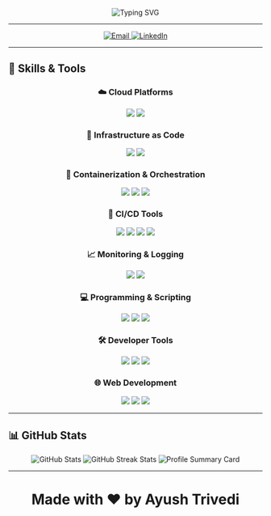 <!-- Animated Typing Header -->
<p align="center">
  <img src="https://readme-typing-svg.demolab.com?font=Orbitron&weight=900&size=40&duration=3000&pause=1000&color=FF5733&center=true&vCenter=true&width=1000&height=80&lines=Hi+there!+I'm+Ayush+Trivedi+%F0%9F%91%8B;DevOps+and+Cloud+Engineer+;Automation+Enthusiast;Welcome+to+My+GitHub+Profile!" alt="Typing SVG" />
</p>

---

<div align="center">
  <a href="mailto:ayushtrivedi415@gmail.com" target="_blank">
    <img src="https://img.shields.io/badge/Email-EA4335?style=for-the-badge&logo=gmail&logoColor=white&labelColor=FF5733&logoWidth=25" alt="Email">
  </a>
  <a href="https://www.linkedin.com/in/ayushtrivedi-india/" target="_blank">
    <img src="https://img.shields.io/badge/LinkedIn-0077B5?style=for-the-badge&logo=linkedin&logoColor=white&labelColor=6C63FF&logoWidth=25" alt="LinkedIn">
  </a>
</div>

---

## 🎯 Skills & Tools

<div align="center">

### ☁️ **Cloud Platforms**
<img src="https://img.shields.io/badge/AWS-%23FF9900.svg?style=for-the-badge&logo=amazon-aws&logoColor=white" />
<img src="https://img.shields.io/badge/Google_Cloud-%234285F4.svg?style=for-the-badge&logo=google-cloud&logoColor=white" />

### 📜 **Infrastructure as Code**
<img src="https://img.shields.io/badge/Terraform-%235835CC.svg?style=for-the-badge&logo=terraform&logoColor=white" />
<img src="https://img.shields.io/badge/Ansible-%231A1918.svg?style=for-the-badge&logo=ansible&logoColor=white" />

### 🐳 **Containerization & Orchestration**
<img src="https://img.shields.io/badge/Docker-%232496ED.svg?style=for-the-badge&logo=docker&logoColor=white" />
<img src="https://img.shields.io/badge/Kubernetes-%23326CE5.svg?style=for-the-badge&logo=kubernetes&logoColor=white" />
<img src="https://img.shields.io/badge/Helm-%230F1689.svg?style=for-the-badge&logo=helm&logoColor=white" />

### 🔄 **CI/CD Tools**
<img src="https://img.shields.io/badge/GitHub_Actions-%232088FF.svg?style=for-the-badge&logo=github-actions&logoColor=white" />
<img src="https://img.shields.io/badge/GitLab_CI/CD-%23FC6D26.svg?style=for-the-badge&logo=gitlab&logoColor=white" />
<img src="https://img.shields.io/badge/Jenkins-%23D24939.svg?style=for-the-badge&logo=jenkins&logoColor=white" />
<img src="https://img.shields.io/badge/ArgoCD-%23EF7B4D.svg?style=for-the-badge&logo=argo&logoColor=white" />

### 📈 **Monitoring & Logging**
<img src="https://img.shields.io/badge/Prometheus-%23E6522C.svg?style=for-the-badge&logo=prometheus&logoColor=white" />
<img src="https://img.shields.io/badge/Grafana-%23F46800.svg?style=for-the-badge&logo=grafana&logoColor=white" />

### 💻 **Programming & Scripting**
<img src="https://img.shields.io/badge/Python-%233776AB.svg?style=for-the-badge&logo=python&logoColor=white" />
<img src="https://img.shields.io/badge/Bash-%234EAA25.svg?style=for-the-badge&logo=gnu-bash&logoColor=white" />
<img src="https://img.shields.io/badge/C++-%2300599C.svg?style=for-the-badge&logo=cplusplus&logoColor=white" />

### 🛠️ **Developer Tools**
<img src="https://img.shields.io/badge/VS_Code-%23007ACC.svg?style=for-the-badge&logo=visual-studio-code&logoColor=white" />
<img src="https://img.shields.io/badge/Linux-%23FCC624.svg?style=for-the-badge&logo=linux&logoColor=black" />
<img src="https://img.shields.io/badge/Jira-%230052CC.svg?style=for-the-badge&logo=jira&logoColor=white" />

### 🌐 **Web Development**
<img src="https://img.shields.io/badge/HTML5-%23E34F26.svg?style=for-the-badge&logo=html5&logoColor=white" />
<img src="https://img.shields.io/badge/CSS3-%231572B6.svg?style=for-the-badge&logo=css3&logoColor=white" />
<img src="https://img.shields.io/badge/Bootstrap-%237952B3.svg?style=for-the-badge&logo=bootstrap&logoColor=white" />
</div>

---

## 📊 GitHub Stats

<div align="center">
  <img src="https://github-readme-stats.vercel.app/api?username=trivediayush&show_icons=true&theme=radical&hide_border=true&count_private=true&include_all_commits=true" alt="GitHub Stats" />
  <img src="https://github-readme-streak-stats.herokuapp.com?user=trivediayush&theme=radical&hide_border=true" alt="GitHub Streak Stats" />
  <img src="https://github-profile-summary-cards.vercel.app/api/cards/profile-details?username=trivediayush&theme=radical" alt="Profile Summary Card" />
</div>

---
# <p align="center">Made with ❤️ by Ayush Trivedi</p>
